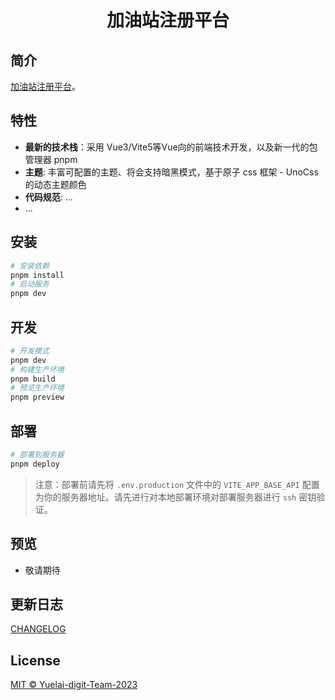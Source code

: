 <h1 style="text-align: center">加油站注册平台</h1>

## 简介

[加油站注册平台]()。

## 特性

- **最新的技术栈**：采用 Vue3/Vite5等Vue向的前端技术开发，以及新一代的包管理器 pnpm
- **主题**: 丰富可配置的主题、将会支持暗黑模式，基于原子 css 框架 - UnoCss 的动态主题颜色
- **代码规范**: ...
- ...

## 安装
```bash
# 安装依赖
pnpm install
# 启动服务
pnpm dev
```
## 开发
```bash
# 开发模式
pnpm dev
# 构建生产环境
pnpm build
# 预览生产环境
pnpm preview
```
## 部署

```bash
# 部署到服务器
pnpm deploy
```

> 注意：部署前请先将 `.env.production` 文件中的 `VITE_APP_BASE_API` 配置为你的服务器地址。请先进行对本地部署环境对部署服务器进行 `ssh` 密钥验证。


## 预览

- 敬请期待

## 更新日志

[CHANGELOG](./CHANGELOG.md)

## License

[MIT © Yuelai-digit-Team-2023](./LICENSE)

